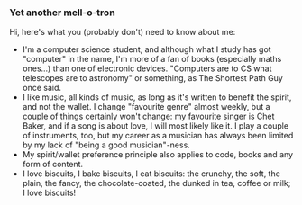 ### Yet another mell-o-tron
Hi, here's what you (probably don't) need to know about me:
- I'm a computer science student, and although what I study has got "computer" in the name, I'm more of a fan of books (especially maths ones...) than one of electronic devices. "Computers are to CS what telescopes are to astronomy" or something, as The Shortest Path Guy once said.
- I like music, all kinds of music, as long as it's written to benefit the spirit, and not the wallet. I change "favourite genre" almost weekly, but a couple of things certainly won't change: my favourite singer is Chet Baker, and if a song is about love, I will most likely like it. I play a couple of instruments, too, but my career as a musician has always been limited by my lack of "being a good musician"-ness. 
- My spirit/wallet preference principle also applies to code, books and any form of content.
- I love biscuits, I bake biscuits, I eat biscuits: the crunchy, the soft, the plain, the fancy, the chocolate-coated, the dunked in tea, coffee or milk; I love biscuits!
